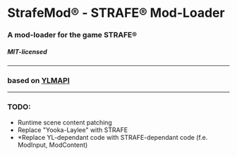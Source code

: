 # StrafeMod® - STRAFE® Mod-Loader
### A mod-loader for the game STRAFE®
##### MIT-licensed
----

### based on [YLMAPI](https://github.com/YLMAPI/YLMAPI)

----

### TODO: 
* Runtime scene content patching
* Replace "Yooka-Laylee" with STRAFE
* *Replace YL-dependant code with STRAFE-dependant code (f.e. ModInput, ModContent)
